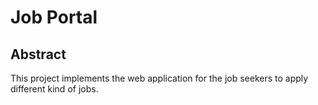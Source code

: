 # Job Portal

## Abstract
This project implements the web application for the job seekers to apply different kind of jobs.
